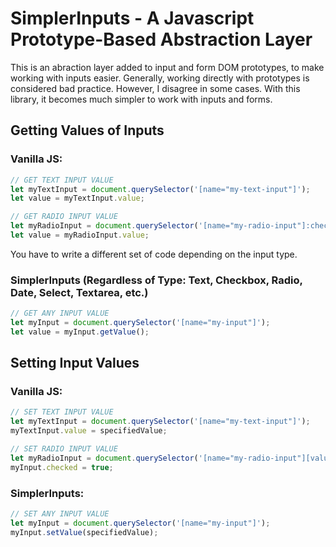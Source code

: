 # SimplerInputs - A Javascript Prototype-Based Abstraction Layer
This is an abraction layer added to input and form DOM prototypes, to make working with inputs easier.
Generally, working directly with prototypes is considered bad practice. However, I disagree in some cases. With this library, it becomes much simpler to work with inputs and forms.

## Getting Values of Inputs

### Vanilla JS:

```javascript
// GET TEXT INPUT VALUE
let myTextInput = document.querySelector('[name="my-text-input"]');
let value = myTextInput.value;

// GET RADIO INPUT VALUE
let myRadioInput = document.querySelector('[name="my-radio-input"]:checked');
let value = myRadioInput.value;
```
You have to write a different set of code depending on the input type.

### SimplerInputs (Regardless of Type: Text, Checkbox, Radio, Date, Select, Textarea, etc.)

```javascript
// GET ANY INPUT VALUE
let myInput = document.querySelector('[name="my-input"]');
let value = myInput.getValue();
```

## Setting Input Values

### Vanilla JS:

```javascript
// SET TEXT INPUT VALUE
let myTextInput = document.querySelector('[name="my-text-input"]');
myTextInput.value = specifiedValue;

// SET RADIO INPUT VALUE
let myRadioInput = document.querySelector('[name="my-radio-input"][value="'+specifiedValue+'"]');
myInput.checked = true;
```

### SimplerInputs:

```javascript
// SET ANY INPUT VALUE
let myInput = document.querySelector('[name="my-input"]');
myInput.setValue(specifiedValue);
```
